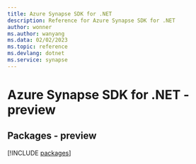 ```yaml
---
title: Azure Synapse SDK for .NET
description: Reference for Azure Synapse SDK for .NET
author: wonner
ms.author: wanyang
ms.data: 02/02/2023
ms.topic: reference
ms.devlang: dotnet
ms.service: synapse
---
```

# Azure Synapse SDK for .NET - preview
## Packages - preview
[!INCLUDE [packages](synapse-index.md)]
